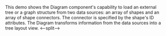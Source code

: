 This demo shows the Diagram component's capability to load an external tree or a graph structure from two data sources: an array of shapes and an array of shape connectors. The connector is specified by the shape's ID attributes. The Diagram transforms information from the data sources into a tree layout view. 
<--split-->